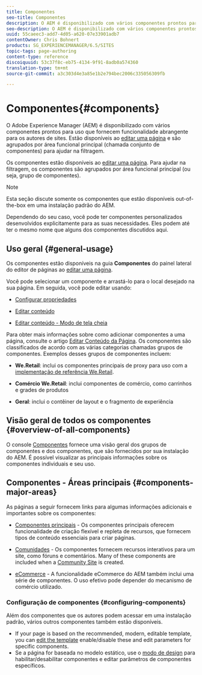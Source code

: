 ```yaml
---
title: Componentes
seo-title: Componentes
description: O AEM é disponibilizado com vários componentes prontos para uso que fornecem funcionalidade abrangente para os criadores de sites
seo-description: O AEM é disponibilizado com vários componentes prontos para uso que fornecem funcionalidade abrangente para os criadores de sites
uuid: 55caeec3-add7-4d05-a620-07e33901adb7
contentOwner: Chris Bohnert
products: SG_EXPERIENCEMANAGER/6.5/SITES
topic-tags: page-authoring
content-type: reference
discoiquuid: 53c37f8c-eb75-4134-9f91-8adb0a574360
translation-type: tm+mt
source-git-commit: a3c303d4e3a85e1b2e794bec2006c335056309fb

---
```



# Componentes{#components}

O Adobe Experience Manager (AEM) é disponibilizado com vários componentes prontos para uso que fornecem funcionalidade abrangente para os autores de sites. Estão disponíveis ao [editar uma página](/help/sites-authoring/editing-content.md) e são agrupados por área funcional principal (chamada conjunto de componentes) para ajudar na filtragem.

Os componentes estão disponíveis ao [editar uma página](/help/sites-authoring/editing-content.md). Para ajudar na filtragem, os componentes são agrupados por área funcional principal (ou seja, grupo de componentes).

>[!NOTE]
>
>Esta seção discute somente os componentes que estão disponíveis out-of-the-box em uma instalação padrão do AEM.
>
>Dependendo do seu caso, você pode ter componentes personalizados desenvolvidos explicitamente para as suas necessidades. Eles podem até ter o mesmo nome que alguns dos componentes discutidos aqui.

## Uso geral {#general-usage}

Os componentes estão disponíveis na guia **Componentes** do painel lateral do editor de páginas ao [editar uma página](/help/sites-authoring/editing-content.md).

Você pode selecionar um componente e arrastá-lo para o local desejado na sua página. Em seguida, você pode editar usando:

* [Configurar propriedades](/help/sites-authoring/editing-page-properties.md)
* [Editar conteúdo](/help/sites-authoring/editing-content.md)

* [Editar conteúdo - Modo de tela cheia](/help/sites-authoring/editing-content.md#edit-content-full-screen-mode)

Para obter mais informações sobre como adicionar componentes a uma página, consulte o artigo [Editar Conteúdo da Página](/help/sites-authoring/editing-content.md).
Os componentes são classificados de acordo com as várias categorias chamadas grupos de componentes. Exemplos desses grupos de componentes incluem:

* **We.Retail**: inclui os componentes principais de proxy para uso com a [implementação de referência We.Retail](/help/sites-developing/we-retail.md).

* **Comércio We.Retail**: inclui componentes de comércio, como carrinhos e grades de produtos

* **Geral**: inclui o contêiner de layout e o fragmento de experiência

## Visão geral de todos os componentes {#overview-of-all-components}

O console [Componentes](/help/sites-authoring/default-components-console.md) fornece uma visão geral dos grupos de componentes e dos componentes, que são fornecidos por sua instalação do AEM. É possível visualizar as principais informações sobre os componentes individuais e seu uso.

## Componentes - Áreas principais {#components-major-areas}

As páginas a seguir fornecem links para algumas informações adicionais e importantes sobre os componentes:

* [Componentes principais](https://docs.adobe.com/content/help/en/experience-manager-core-components/using/introduction.html) - Os componentes principais oferecem funcionalidade de criação flexível e repleta de recursos, que fornecem tipos de conteúdo essenciais para criar páginas.

* [Comunidades](/help/communities/author-communities.md) - Os componentes fornecem recursos interativos para um site, como fóruns e comentários. Many of these components are included when a [Community Site](/help/communities/overview.md) is created.

* [eCommerce](/help/sites-administering/ecommerce.md) - A funcionalidade eCommerce do AEM também inclui uma série de componentes. O uso efetivo pode depender do mecanismo de comércio utilizado.

### Configuração de componentes {#configuring-components}

Além dos componentes que os autores podem acessar em uma instalação padrão, vários outros componentes também estão disponíveis.

* If your page is based on the recommended, modern, editable template, you can [edit the template](/help/sites-authoring/templates.md) enable/disable these and edit parameters for specific components.
* Se a página for baseada no modelo estático, use o [modo de design](/help/sites-authoring/default-components-designmode.md#enable-disable-components) para habilitar/desabilitar componentes e editar parâmetros de componentes específicos.

